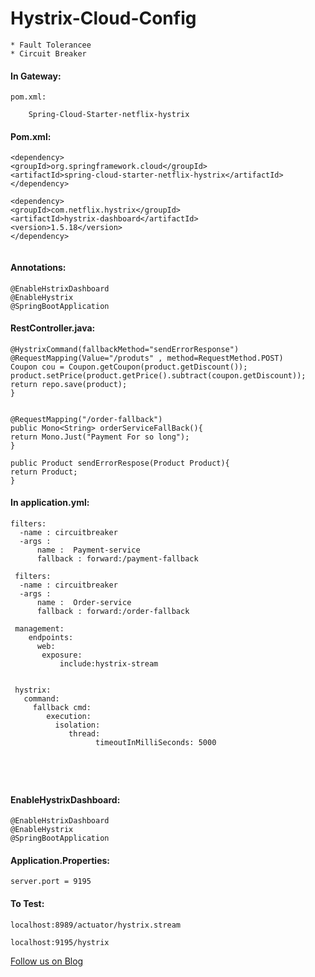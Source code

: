 # Hystrix-Cloud-Config


    * Fault Tolerancee
    * Circuit Breaker

#### In Gateway:

```
pom.xml:

    Spring-Cloud-Starter-netflix-hystrix

```

#### Pom.xml:

```
<dependency>
<groupId>org.springframework.cloud</groupId>
<artifactId>spring-cloud-starter-netflix-hystrix</artifactId>
</dependency>

<dependency>
<groupId>com.netflix.hystrix</groupId>
<artifactId>hystrix-dashboard</artifactId>
<version>1.5.18</version>
</dependency>
    
```

#### Annotations:

```
@EnableHstrixDashboard
@EnableHystrix
@SpringBootApplication
```

#### RestController.java:

```
@HystrixCommand(fallbackMethod="sendErrorResponse")
@RequestMapping(Value="/produts" , method=RequestMethod.POST)
Coupon cou = Coupon.getCoupon(product.getDiscount());
product.setPrice(product.getPrice().subtract(coupon.getDiscount));
return repo.save(product);
}


@RequestMapping("/order-fallback")
public Mono<String> orderServiceFallBack(){
return Mono.Just("Payment For so long");
}

public Product sendErrorRespose(Product Product){
return Product;
}
```

#### In application.yml:

```
filters:
  -name : circuitbreaker
  -args : 
      name :  Payment-service
      fallback : forward:/payment-fallback
 
 filters:
  -name : circuitbreaker
  -args : 
      name :  Order-service
      fallback : forward:/order-fallback
      
 management:
    endpoints:
      web:
       exposure:
           include:hystrix-stream
           
           
 hystrix:
   command:
     fallback cmd:
        execution:
          isolation:
             thread:
                   timeoutInMilliSeconds: 5000
             
      
  
    
```


#### EnableHystrixDashboard:

```
@EnableHstrixDashboard
@EnableHystrix
@SpringBootApplication
```   

#### Application.Properties:

```
server.port = 9195
```

#### To Test:

```
localhost:8989/actuator/hystrix.stream

localhost:9195/hystrix
```




<a href="http://starwalt.in/Blogs/index.html">Follow us on Blog</a>
